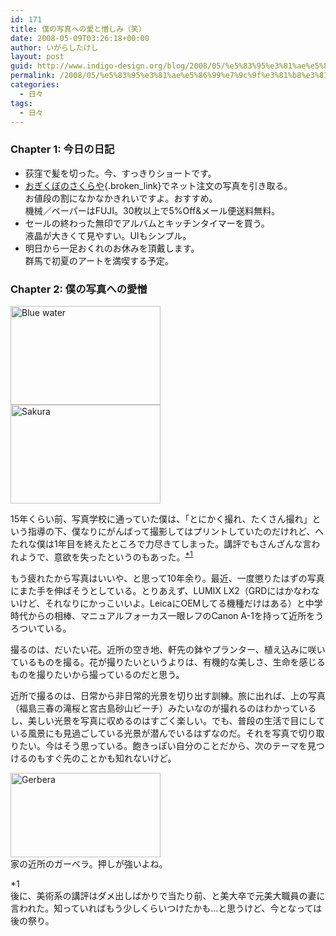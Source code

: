 ```yaml
---
id: 171
title: 僕の写真への愛と憎しみ（笑）
date: 2008-05-09T03:26:18+00:00
author: いがらしたけし
layout: post
guid: http://www.indigo-design.org/blog/2008/05/%e5%83%95%e3%81%ae%e5%86%99%e7%9c%9f%e3%81%b8%e3%81%ae%e6%84%9b%e3%81%a8%e6%86%8e%e3%81%97%e3%81%bf%ef%bc%88%e7%ac%91%ef%bc%89/
permalink: /2008/05/%e5%83%95%e3%81%ae%e5%86%99%e7%9c%9f%e3%81%b8%e3%81%ae%e6%84%9b%e3%81%a8%e6%86%8e%e3%81%97%e3%81%bf%ef%bc%88%e7%ac%91%ef%bc%89/
categories:
  - 日々
tags:
  - 日々
---
```

### Chapter 1: 今日の日記

  * 荻窪で髪を切った。今、すっきりショートです。
  * [おぎくぼのさくらや](http://www.ogisaku.com/netprint/){.broken_link}でネット注文の写真を引き取る。  
    お値段の割になかなかきれいですよ。おすすめ。  
    機械／ペーパーはFUJI。30枚以上で5%Off&メール便送料無料。
  * セールの終わった無印でアルバムとキッチンタイマーを買う。  
    液晶が大きくて見やすい。UIもシンプル。
  * 明日から一足おくれのお休みを頂戴します。  
    群馬で初夏のアートを満喫する予定。

### Chapter 2: 僕の写真への愛憎

[<img src="http://farm4.static.flickr.com/3226/2473281317_e0e2bafb43_m.jpg" width="240" height="158" alt="Blue water" />](http://www.flickr.com/photos/takeshi81/2473281317/ "Blue water by Takeshi*, on Flickr")  
[<img src="http://farm3.static.flickr.com/2328/2464677958_aff7af2bca_m.jpg" width="240" height="158" alt="Sakura" />](http://www.flickr.com/photos/takeshi81/2464677958/ "Sakura by Takeshi*, on Flickr") 

15年くらい前、写真学校に通っていた僕は、「とにかく撮れ、たくさん撮れ」という指導の下、僕なりにがんばって撮影してはプリントしていたのだけれど、へたれな僕は1年目を終えたところで力尽きてしまった。講評でもさんざんな言われようで、意欲を失ったというのもあった。<sup><a href="#1">*1</a></sup>

もう疲れたから写真はいいや、と思って10年余り。最近、一度懲りたはずの写真にまた手を伸ばそうとしている。とりあえず、LUMIX LX2（GRDにはかなわないけど、それなりにかっこいいよ。LeicaにOEMしてる機種だけはある）と中学時代からの相棒、マニュアルフォーカス一眼レフのCanon A-1を持って近所をうろついている。

撮るのは、だいたい花。近所の空き地、軒先の鉢やプランター、植え込みに咲いているものを撮る。花が撮りたいというよりは、有機的な美しさ、生命を感じるものを撮りたいから撮っているのだと思う。

近所で撮るのは、日常から非日常的光景を切り出す訓練。旅に出れば、上の写真（福島三春の滝桜と宮古島砂山ビーチ）みたいなのが撮れるのはわかっているし、美しい光景を写真に収めるのはすごく楽しい。でも、普段の生活で目にしている風景にも見過ごしている光景が潜んでいるはずなのだ。それを写真で切り取りたい。今はそう思っている。飽きっぽい自分のことだから、次のテーマを見つけるのもすぐ先のことかも知れないけど。

[<img src="http://farm3.static.flickr.com/2003/2471180098_db8c4d71b4_m.jpg" width="240" height="135" alt="Gerbera" />](http://www.flickr.com/photos/takeshi81/2471180098/ "Gerbera by Takeshi*, on Flickr")  
家の近所のガーベラ。押しが強いよね。 

<a name="1">*1</a>  
後に、美術系の講評はダメ出しばかりで当たり前、と美大卒で元美大職員の妻に言われた。知っていればもう少しくらいつけたかも…と思うけど、今となっては後の祭り。

